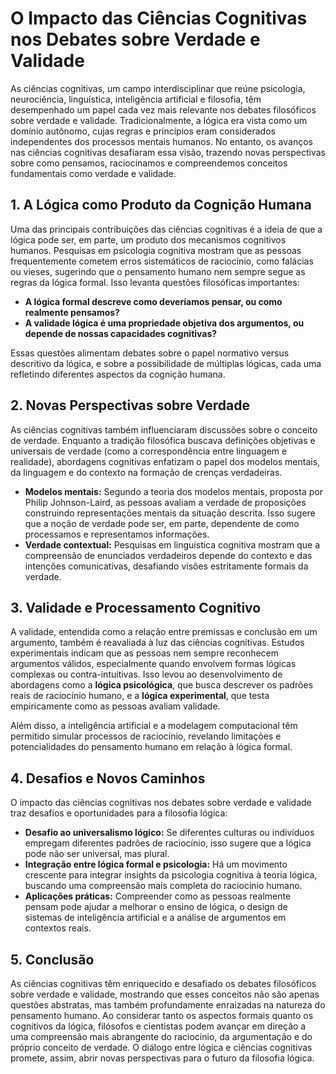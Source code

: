 # O Impacto das Ciências Cognitivas nos Debates sobre Verdade e Validade

As ciências cognitivas, um campo interdisciplinar que reúne psicologia, neurociência, linguística, inteligência artificial e filosofia, têm desempenhado um papel cada vez mais relevante nos debates filosóficos sobre verdade e validade. Tradicionalmente, a lógica era vista como um domínio autônomo, cujas regras e princípios eram considerados independentes dos processos mentais humanos. No entanto, os avanços nas ciências cognitivas desafiaram essa visão, trazendo novas perspectivas sobre como pensamos, raciocinamos e compreendemos conceitos fundamentais como verdade e validade.

## 1. A Lógica como Produto da Cognição Humana

Uma das principais contribuições das ciências cognitivas é a ideia de que a lógica pode ser, em parte, um produto dos mecanismos cognitivos humanos. Pesquisas em psicologia cognitiva mostram que as pessoas frequentemente cometem erros sistemáticos de raciocínio, como falácias ou vieses, sugerindo que o pensamento humano nem sempre segue as regras da lógica formal. Isso levanta questões filosóficas importantes:

- **A lógica formal descreve como deveríamos pensar, ou como realmente pensamos?**
- **A validade lógica é uma propriedade objetiva dos argumentos, ou depende de nossas capacidades cognitivas?**

Essas questões alimentam debates sobre o papel normativo versus descritivo da lógica, e sobre a possibilidade de múltiplas lógicas, cada uma refletindo diferentes aspectos da cognição humana.

## 2. Novas Perspectivas sobre Verdade

As ciências cognitivas também influenciaram discussões sobre o conceito de verdade. Enquanto a tradição filosófica buscava definições objetivas e universais de verdade (como a correspondência entre linguagem e realidade), abordagens cognitivas enfatizam o papel dos modelos mentais, da linguagem e do contexto na formação de crenças verdadeiras.

- **Modelos mentais:** Segundo a teoria dos modelos mentais, proposta por Philip Johnson-Laird, as pessoas avaliam a verdade de proposições construindo representações mentais da situação descrita. Isso sugere que a noção de verdade pode ser, em parte, dependente de como processamos e representamos informações.
- **Verdade contextual:** Pesquisas em linguística cognitiva mostram que a compreensão de enunciados verdadeiros depende do contexto e das intenções comunicativas, desafiando visões estritamente formais da verdade.

## 3. Validade e Processamento Cognitivo

A validade, entendida como a relação entre premissas e conclusão em um argumento, também é reavaliada à luz das ciências cognitivas. Estudos experimentais indicam que as pessoas nem sempre reconhecem argumentos válidos, especialmente quando envolvem formas lógicas complexas ou contra-intuitivas. Isso levou ao desenvolvimento de abordagens como a **lógica psicológica**, que busca descrever os padrões reais de raciocínio humano, e a **lógica experimental**, que testa empiricamente como as pessoas avaliam validade.

Além disso, a inteligência artificial e a modelagem computacional têm permitido simular processos de raciocínio, revelando limitações e potencialidades do pensamento humano em relação à lógica formal.

## 4. Desafios e Novos Caminhos

O impacto das ciências cognitivas nos debates sobre verdade e validade traz desafios e oportunidades para a filosofia lógica:

- **Desafio ao universalismo lógico:** Se diferentes culturas ou indivíduos empregam diferentes padrões de raciocínio, isso sugere que a lógica pode não ser universal, mas plural.
- **Integração entre lógica formal e psicologia:** Há um movimento crescente para integrar insights da psicologia cognitiva à teoria lógica, buscando uma compreensão mais completa do raciocínio humano.
- **Aplicações práticas:** Compreender como as pessoas realmente pensam pode ajudar a melhorar o ensino de lógica, o design de sistemas de inteligência artificial e a análise de argumentos em contextos reais.

## 5. Conclusão

As ciências cognitivas têm enriquecido e desafiado os debates filosóficos sobre verdade e validade, mostrando que esses conceitos não são apenas questões abstratas, mas também profundamente enraizadas na natureza do pensamento humano. Ao considerar tanto os aspectos formais quanto os cognitivos da lógica, filósofos e cientistas podem avançar em direção a uma compreensão mais abrangente do raciocínio, da argumentação e do próprio conceito de verdade. O diálogo entre lógica e ciências cognitivas promete, assim, abrir novas perspectivas para o futuro da filosofia lógica.